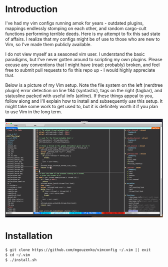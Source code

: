 # Introduction
I've had my vim configs running amok for years - outdated plugins, mappings
endlessly stomping on each other, and random cargo-cult functions performing
terrible deeds. Here is my attempt to fix this sad state of affairs. I realize
that my configs might be of use to those who are new to Vim, so I've made them
publicly available.

I do not view myself as a seasoned vim user. I understand the basic paradigms,
but I've never gotten around to scripting my own plugins. Please excuse any
conventions that I might have (read: probably) broken, and feel free to submit
pull requests to fix this repo up - I would highly appreciate that.

Below is a picture of my Vim setup. Note the file system on the left (nerdtree
plugin) error detection on line 184 (syntastic), tags on the right (tagbar),
and statusline packed with useful info (airline). If these things appeal to
you, follow along and I'll explain how to install and subsequently *use* this
setup. It might take some work to get used to, but it is definitely worth it
if you plan to use Vim in the long term.

![Alt text](./screenshots/intro_screenshot.png)

# Installation
    $ git clone https://github.com/mgouzenko/vimconfig ~/.vim || exit
	$ cd ~/.vim
	$ ./install.sh
